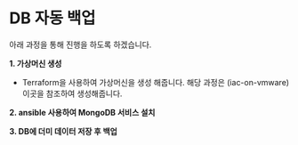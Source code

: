 # DB 자동 백업

아래 과정을 통해 진행을 하도록 하겠습니다.

**1. 가상머신 생성**

- Terraform을 사용하여 가상머신을 생성 해줍니다. 해당 과정은 (iac-on-vmware) 이곳을 참조하여 생성해줍니다.

**2. ansible 사용하여 MongoDB 서비스 설치**

**3. DB에 더미 데이터 저장 후 백업**
